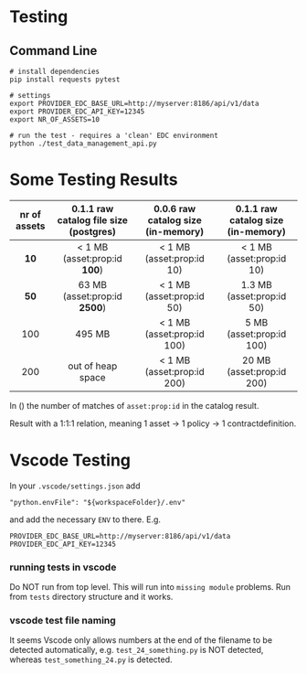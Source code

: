 # Testing

## Command Line
```
# install dependencies
pip install requests pytest

# settings
export PROVIDER_EDC_BASE_URL=http://myserver:8186/api/v1/data
export PROVIDER_EDC_API_KEY=12345
export NR_OF_ASSETS=10

# run the test - requires a 'clean' EDC environment
python ./test_data_management_api.py 
```

# Some Testing Results

|nr of assets   | 0.1.1 raw catalog file size (postgres)    | 0.0.6 raw catalog size (in-memory)    | 0.1.1 raw catalog size (**in-memory**) |
|:-------------:|:-----------------------------------------:|:-------------------------------------:|:-------------------------:|
|**10**         | < 1 MB (asset:prop:id **100**)            | < 1 MB  (asset:prop:id 10)            | < 1 MB (asset:prop:id 10) |
|**50**         | 63 MB  (asset:prop:id **2500**)           | < 1 MB  (asset:prop:id 50)            | 1.3 MB (asset:prop:id 50) |
|100            | 495 MB                                    | < 1 MB  (asset:prop:id 100)           | 5 MB (asset:prop:id 100)  |
|200            | out of heap space                         | < 1 MB  (asset:prop:id 200)           | 20 MB (asset:prop:id 200)

In () the number of matches of `asset:prop:id` in the catalog result.

Result with a 1:1:1 relation, meaning 1 asset -> 1 policy -> 1 contractdefinition.



# Vscode Testing
In your `.vscode/settings.json` add
```
"python.envFile": "${workspaceFolder}/.env"
```
and add the necessary `ENV` to there.
E.g.
```
PROVIDER_EDC_BASE_URL=http://myserver:8186/api/v1/data
PROVIDER_EDC_API_KEY=12345
```

### running tests in vscode
Do NOT run from top level. This will run into `missing module` problems.
Run from `tests` directory structure and it works.

### vscode test file naming
It seems Vscode only allows numbers at the end of the filename to be detected automatically, e.g.
`test_24_something.py` is NOT detected, whereas `test_something_24.py` is detected.
